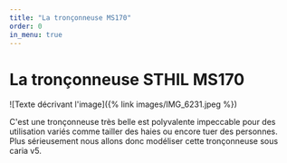 ```yaml
---
title: "La tronçonneuse MS170"
order: 0
in_menu: true
---
```

# La tronçonneuse STHIL MS170 

![Texte décrivant l'image]({% link images/IMG_6231.jpeg %})


C'est une tronçonneuse très belle est polyvalente impeccable pour des utilisation variés comme tailler des haies ou encore tuer des personnes. Plus sérieusement nous allons donc modéliser cette tronçonneuse sous caria v5. 